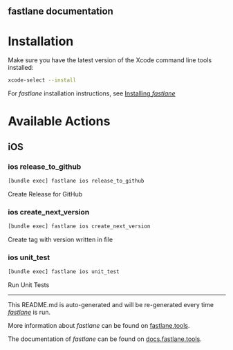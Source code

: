 fastlane documentation
----

# Installation

Make sure you have the latest version of the Xcode command line tools installed:

```sh
xcode-select --install
```

For _fastlane_ installation instructions, see [Installing _fastlane_](https://docs.fastlane.tools/#installing-fastlane)

# Available Actions

## iOS

### ios release_to_github

```sh
[bundle exec] fastlane ios release_to_github
```

Create Release for GitHub

### ios create_next_version

```sh
[bundle exec] fastlane ios create_next_version
```

Create tag with version written in file

### ios unit_test

```sh
[bundle exec] fastlane ios unit_test
```

Run Unit Tests

----

This README.md is auto-generated and will be re-generated every time [_fastlane_](https://fastlane.tools) is run.

More information about _fastlane_ can be found on [fastlane.tools](https://fastlane.tools).

The documentation of _fastlane_ can be found on [docs.fastlane.tools](https://docs.fastlane.tools).
